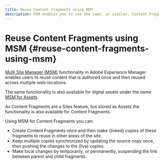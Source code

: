 ```yaml
---
title: Reuse Content Fragments using MSM
description: MSM enables you to use the same, or similar, Content Fragment content in multiple locations, while synchronizing with the source content.
---
```

# Reuse Content Fragments using MSM {#reuse-content-fragments-using-msm}

[Multi Site Manager (MSM)](/help/sites-cloud/administering/msm/overview.md) functionality in Adobe Experience Manager enables users to reuse content that is authored once and then reused across multiple web-locations. 

The same functionality is also available for digital assets under the name [MSM for Assets](/help/assets/reuse-assets-using-msm.md). 

As Content Fragments are a Sites feature, but stored as Assets the functionality is also available for Content Fragments.

Using MSM for Content Fragments you can:

* Create Content Fragments once and then make (linked) copies of these fragments to reuse in other areas of the site.
* Keep multiple copies synchronized by updating the source copy once, then pushing the changes to the (live) copies.
* Make local changes by temporarily, or permanently, suspending the link between parent and child fragments.
